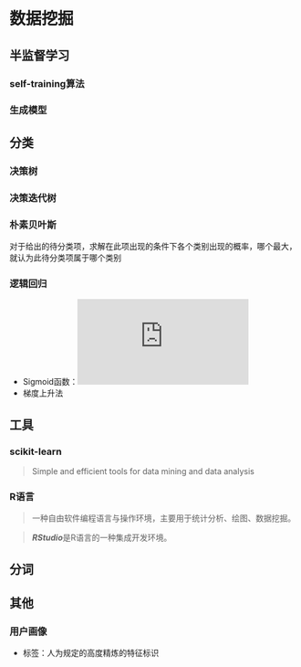 # 数据挖掘
## 半监督学习
### self-training算法  
### 生成模型

## 分类
### 决策树
### 决策迭代树
### 朴素贝叶斯  
对于给出的待分类项，求解在此项出现的条件下各个类别出现的概率，哪个最大，就认为此待分类项属于哪个类别

### 逻辑回归
* Sigmoid函数：![](http://latex.codecogs.com/svg.latex?%5Cdpi%7B120%7D%20%5Csigma%28z%29%3D%5Cfrac1%7B1%2Be%5E%7B-z%7D%7D)
* 梯度上升法

## 工具
### scikit-learn
> Simple and efficient tools for data mining and data analysis

### R语言
> 一种自由软件编程语言与操作环境，主要用于统计分析、绘图、数据挖掘。

> ***RStudio***是R语言的一种集成开发环境。

## 分词

## 其他
### 用户画像
* 标签：人为规定的高度精炼的特征标识